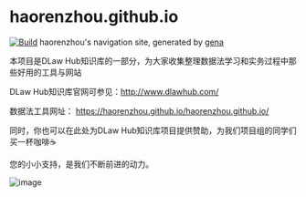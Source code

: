 # haorenzhou.github.io

[![Build](https://github.com/haorenzhou/haorenzhou.github.io/actions/workflows/generate.yml/badge.svg)](https://github.com/haorenzhou/haorenzhou.github.io/actions/workflows/generate.yml)
haorenzhou's navigation site, generated by [gena](https://github.com/x1ah/gena)

本项目是DLaw Hub知识库的一部分，为大家收集整理数据法学习和实务过程中那些好用的工具与网站

DLaw Hub知识库官网可参见：http://www.dlawhub.com/

数据法工具网址： https://haorenzhou.github.io/haorenzhou.github.io/

同时，你也可以在此处为DLaw Hub知识库项目提供赞助，为我们项目组的同学们买一杯咖啡☕️

您的小小支持，是我们不断前进的动力。

![image](https://user-images.githubusercontent.com/75919246/233236217-4669efc0-a467-49c2-a986-9ca3f5909a8a.png)

